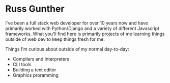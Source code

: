 # Russ Gunther

I've been a full stack web developer for over 10 years now and have primarily worked with Python/Django and a variety
of different Javascript frameworks. What you'll find here
is primarily projects of me learning things outside of web dev to keep things fresh for me.

Things I'm curious about outside of my normal day-to-day:
- Compilers and Interpreters
- CLI tools
- Building a text editor
- Graphics proramming

<!---
russtacean/russtacean is a ✨ special ✨ repository because its `README.md` (this file) appears on your GitHub profile.
You can click the Preview link to take a look at your changes.
--->
